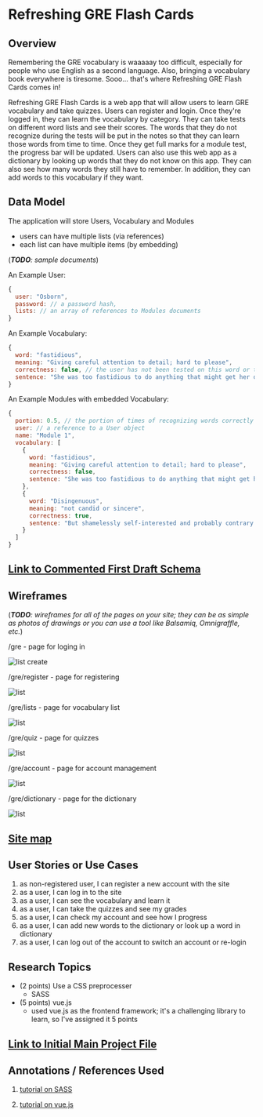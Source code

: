 # Refreshing GRE Flash Cards

## Overview

Remembering the GRE vocabulary is waaaaay too difficult, especially for people who use English as a second language. Also, bringing a vocabulary book everywhere is tiresome. Sooo... that's where Refreshing GRE Flash Cards comes in!

Refreshing GRE Flash Cards is a web app that will allow users to learn GRE vocabulary and take quizzes. Users can register and login. Once they're logged in, they can learn the vocabulary by category. They can take tests on different word lists and see their scores. The words that they do not recognize during the tests will be put in the notes so that they can learn those words from time to time. Once they get full marks for a module test, the progress bar will be updated. Users can also use this web app as a dictionary by looking up words that they do not know on this app. They can also see how many words they still have to remember. In addition, they can add words to this vocabulary if they want.

## Data Model

The application will store Users, Vocabulary and Modules

* users can have multiple lists (via references)
* each list can have multiple items (by embedding)

(___TODO__: sample documents_)

An Example User:

```javascript
{
  user: "Osborn",
  password: // a password hash,
  lists: // an array of references to Modules documents
}
```

An Example Vocabulary:

```javascript
{
  word: "fastidious",
  meaning: "Giving careful attention to detail; hard to please",
  correctness: false, // the user has not been tested on this word or the user fail to recall the meaning of this word during the test
  sentence: "She was too fastidious to do anything that might get her dirty."//    example of how to use this word
}
```

An Example Modules with embedded Vocabulary:

```javascript
{
  portion: 0.5, // the portion of times of recognizing words correctly during the test (the best one)
  user: // a reference to a User object
  name: "Module 1",
  vocabulary: [
    {
      word: "fastidious",
      meaning: "Giving careful attention to detail; hard to please",
      correctness: false,
      sentence: "She was too fastidious to do anything that might get her dirty."
    },
    {
      word: "Disingenuous",
      meaning: "not candid or sincere",
      correctness: true,
      sentence: "But shamelessly self-interested and probably contrary to his real views on the EU though it is, the mayor’s move is perhaps not entirely disingenuous."
    }
  ]
}
```


## [Link to Commented First Draft Schema](src/db.js) 


## Wireframes

(___TODO__: wireframes for all of the pages on your site; they can be as simple as photos of drawings or you can use a tool like Balsamiq, Omnigraffle, etc._)

/gre - page for loging in

![list create](documentation/1.jpg)

/gre/register - page for registering

![list](documentation/2.jpg)

/gre/lists - page for vocabulary list

![list](documentation/3.jpg)

/gre/quiz - page for quizzes

![list](documentation/4.jpg)

/gre/account - page for account management

![list](documentation/5.jpg)

/gre/dictionary - page for the dictionary

![list](documentation/6.jpg)

## [Site map](documentation/7.jpg)

## User Stories or Use Cases

1. as non-registered user, I can register a new account with the site
2. as a user, I can log in to the site
3. as a user, I can see the vocabulary and learn it
4. as a user, I can take the quizzes and see my grades
5. as a user, I can check my account and see how I progress
6. as a user, I can add new words to the dictionary or look up a word in dictionary
7. as a user, I can log out of the account to switch an account or re-login

## Research Topics

* (2 points) Use a CSS preprocesser
    * SASS
* (5 points) vue.js
    * used vue.js as the frontend framework; it's a challenging library to learn, so I've assigned it 5 points


## [Link to Initial Main Project File](src/app.js) 

## Annotations / References Used

1. [tutorial on SASS](https://www.youtube.com/watch?v=roywYSEPSvc)

2. [tutorial on vue.js](https://vuejs.org/v2/guide/)
